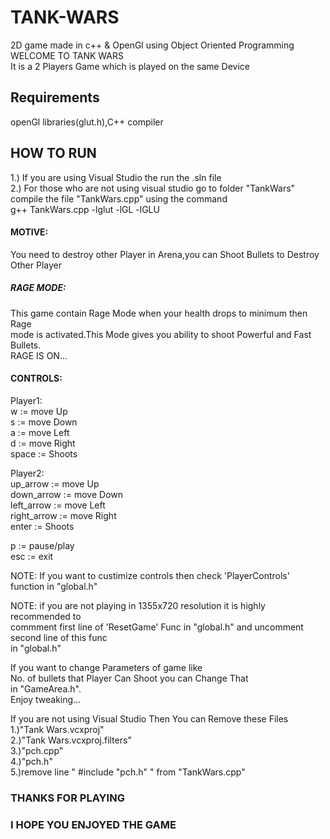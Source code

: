 # TANK-WARS
2D game made in c++ &amp; OpenGl using Object Oriented Programming\
WELCOME TO TANK WARS\
It is a 2 Players Game which is played on the same Device
 
 ## Requirements
 openGl libraries(glut.h),C++ compiler
 
 ## HOW TO RUN
 1.) If you are using Visual Studio the run the .sln file\
 2.) For those who are not using visual studio go to folder "TankWars"\
     compile the file "TankWars.cpp" using the command\
     g++ TankWars.cpp -lglut -lGL -lGLU
 
 #### MOTIVE:
 You need to destroy other Player in Arena,you can Shoot Bullets to Destroy Other Player
 
 ##### RAGE MODE:
 This game contain Rage Mode when your health drops to minimum then Rage\
 mode is activated.This Mode gives you ability to shoot Powerful and Fast Bullets.\
 RAGE IS ON...
 
 #### CONTROLS:
Player1:\
w := move Up\
s := move Down\
a := move Left\
d := move Right\
space := Shoots

Player2:\
up_arrow    := move Up\
down_arrow  := move Down\
left_arrow  := move Left\
right_arrow := move Right\
enter       := Shoots

p   := pause/play\
esc := exit

NOTE: If you want to custimize controls then check 'PlayerControls' function in "global.h"

NOTE: if you are not playing in 1355x720 resolution it is highly recommended to\
commment first line of 'ResetGame' Func in "global.h" and uncomment second line of this func\
in "global.h"

If you want to change Parameters of game like\
No. of bullets that Player Can Shoot you can Change That\
in "GameArea.h".\
Enjoy tweaking...

If you are not using Visual Studio Then You can Remove these Files\
1.)"Tank Wars.vcxproj"\
2.)"Tank Wars.vcxproj.filters"\
3.)"pch.cpp"\
4.)"pch.h"\
5.)remove line " #include "pch.h" " from "TankWars.cpp"

### THANKS FOR PLAYING
### I HOPE YOU ENJOYED THE GAME
